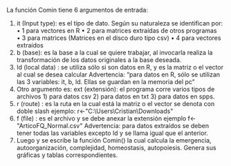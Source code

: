 La función Comin tiene 6 argumentos de entrada:

1)	it (Input type): es el tipo de dato. Según su naturaleza se identifican por: 
•	1 para vectores en R 
•	2 para matrices extraídas de otros programas  
•	3 para matrices (Matrices en el disco duro tipo csv)
•	4 para vectores extraídos  
2)	b (base): es la base a la cual se quiere trabajar, al invocarla realiza la transformación de los datos originales a la base deseada.
3)	ld (local data) : se utiliza sólo si son datos en R, y es la matriz o el vector al cual se desea calcular
Advertencia: “para datos en R, sólo se utilizan las 3 variables: it, b, ld. Ellas se guardan en la memoria del pc”
4)	Otro argumento es: ext (extensión): el programa corre varios tipos de archivos  1) para datos csv 2) para datos en txt 3) para datos en spps.
5)	r (route) : es la ruta en la cual está la matriz o el vector se denota con doble slash ejemplo: r<-"C:\\Users\\Cristian\\Downloads"
6)	f (file) : es el archivo y se debe anexar la extensión ejemplo f<-"ArticoFQ_Normal.csv" 
Advertencia: para datos extraídos se deben tener todas las variables excepto ld y se llama igual que el anterior.
7)	Luego y se escribe la función Comin()  la cual calcula la emergencia, autoorganización, complejidad, homeostasis, autopoiesis. Genera sus gráficas y tablas correspondientes.
